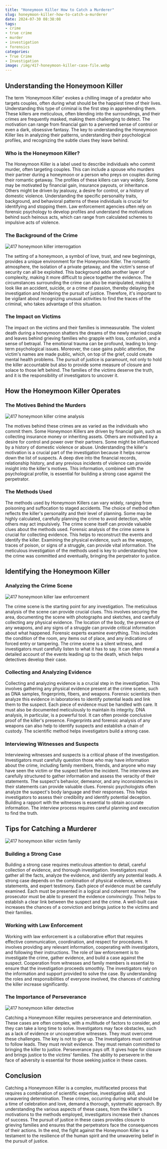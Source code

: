 ```yaml
---
title: "Honeymoon Killer How to Catch a Murderer"
slug: honeymoon-killer-how-to-catch-a-murderer
date: 2024-07-30 08:38:08
tags:
- crime
- true crime
- murder
- investigation
- forensics
categories:
- True Crime
- Investigation
image: /img/417-honeymoon-killer-case-file.webp 
---
```

## Understanding the Honeymoon Killer

The term 'Honeymoon Killer' evokes a chilling image of a predator who targets couples, often during what should be the happiest time of their lives. Understanding this type of criminal is the first step in apprehending them. These killers are meticulous, often blending into the surroundings, and their crimes are frequently masked, making them challenging to detect. The motivation can range from financial gain to a perverted sense of control or even a dark, obsessive fantasy. The key to understanding the Honeymoon Killer lies in analyzing their patterns, understanding their psychological profiles, and recognizing the subtle clues they leave behind.

### Who is the Honeymoon Killer?

The Honeymoon Killer is a label used to describe individuals who commit murder, often targeting couples. This can include a spouse who murders their partner during a honeymoon or a person who preys on couples during their romantic getaway. The profiles of these killers can vary widely. Some may be motivated by financial gain, insurance payouts, or inheritance. Others might be driven by jealousy, a desire for control, or a history of domestic violence. Understanding the specific personality traits, background, and behavioral patterns of these individuals is crucial for identifying and stopping them. Law enforcement agencies often rely on forensic psychology to develop profiles and understand the motivations behind such heinous acts, which can range from calculated schemes to impulsive acts of violence.

### The Background of the Crime

![417 honeymoon killer interrogation](/img/417-honeymoon-killer-interrogation.webp)

The setting of a honeymoon, a symbol of love, trust, and new beginnings, provides a unique environment for the Honeymoon Killer. The romantic atmosphere, the isolation of a private getaway, and the victim's sense of security can all be exploited. This background adds another layer of complexity, making it more difficult to piece together the evidence. The circumstances surrounding the crime can also be manipulated, making it look like an accident, suicide, or a crime of passion, thereby delaying the investigation and hindering the pursuit of justice. Therefore, it's important to be vigilant about recognizing unusual activities to find the traces of the criminal, who takes advantage of this situation.

### The Impact on Victims

The impact on the victims and their families is immeasurable. The violent death during a honeymoon shatters the dreams of the newly married couple and leaves behind grieving families who grapple with loss, confusion, and a sense of betrayal. The emotional trauma can be profound, leading to long-term psychological issues. Moreover, the case gains public attention, the victim's names are made public, which, on top of the grief, could create mental health problems. The pursuit of justice is paramount, not only to hold the killer accountable but also to provide some measure of closure and solace to those left behind. The families of the victims deserve the truth, and it is the responsibility of investigators to uncover it.

## How the Honeymoon Killer Operates

### The Motives Behind the Murders

![417 honeymoon killer crime analysis](/img/417-honeymoon-killer-crime-analysis.webp)

The motives behind these crimes are as varied as the individuals who commit them. Some Honeymoon Killers are driven by financial gain, such as collecting insurance money or inheriting assets. Others are motivated by a desire for control and power over their partners. Some might be influenced by a history of domestic violence or abuse. Understanding the killer's motivation is a crucial part of the investigation because it helps narrow down the list of suspects. A deep dive into the financial records, relationship history, and any previous incidents of violence can provide insight into the killer's motives. This information, combined with the psychological profile, is essential for building a strong case against the perpetrator.

### The Methods Used

The methods used by Honeymoon Killers can vary widely, ranging from poisoning and suffocation to staged accidents. The choice of method often reflects the killer's personality and their level of planning. Some may be highly calculated, carefully planning the crime to avoid detection, while others may act impulsively. The crime scene itself can provide valuable clues about the methods used. Forensic analysis of the crime scene is crucial for collecting evidence. This helps to reconstruct the events and identify the killer. Examining the physical evidence, such as the weapon, traces of poison, or signs of a struggle, can provide vital information. The meticulous investigation of the methods used is key to understanding how the crime was committed and eventually, bringing the perpetrator to justice.

## Identifying the Honeymoon Killer

### Analyzing the Crime Scene

![417 honeymoon killer law enforcement](/img/417-honeymoon-killer-law-enforcement.webp)

The crime scene is the starting point for any investigation. The meticulous analysis of the scene can provide crucial clues. This involves securing the area, documenting the scene with photographs and sketches, and carefully collecting any physical evidence. The location of the body, the presence of any weapons, and any signs of a struggle can provide critical information about what happened. Forensic experts examine everything. This includes the condition of the room, any items out of place, and any indications of forced entry or tampering. The crime scene is a silent witness, and investigators must carefully listen to what it has to say. It can often reveal a detailed account of the events leading up to the death, which helps detectives develop their case.

### Collecting and Analyzing Evidence

Collecting and analyzing evidence is a crucial step in the investigation. This involves gathering any physical evidence present at the crime scene, such as DNA samples, fingerprints, fibers, and weapons. Forensic scientists then analyze this evidence in laboratories to identify potential leads and link them to the suspect. Each piece of evidence must be handled with care. It must also be documented meticulously to maintain its integrity. DNA analysis, in particular, is a powerful tool. It can often provide conclusive proof of the killer's presence. Fingerprints and forensic analysis of any weapons can also help to identify suspects and establish a chain of custody. The scientific method helps investigators build a strong case.

### Interviewing Witnesses and Suspects

Interviewing witnesses and suspects is a critical phase of the investigation. Investigators must carefully question those who may have information about the crime, including family members, friends, and anyone who may have seen the victim or the suspect before the incident. The interviews are carefully structured to gather information and assess the veracity of their statements. The suspect's behavior, demeanor, and any inconsistencies in their statements can provide valuable clues. Forensic psychologists often analyze the suspect's body language and their responses. This helps investigators to assess their credibility and identify potential deception. Building a rapport with the witnesses is essential to obtain accurate information. The interview process requires careful planning and execution to find the truth.

## Tips for Catching a Murderer

![417 honeymoon killer victim family](/img/417-honeymoon-killer-victim-family.webp)

### Building a Strong Case

Building a strong case requires meticulous attention to detail, careful collection of evidence, and thorough investigation. Investigators must gather all the facts, analyze the evidence, and identify any potential leads. A strong case depends on the combination of physical evidence, witness statements, and expert testimony. Each piece of evidence must be carefully examined. Each must be presented in a logical and coherent manner. The prosecutor must be able to present the evidence convincingly. This helps to establish a clear link between the suspect and the crime. A well-built case increases the chances of a conviction and brings justice to the victims and their families.

### Working with Law Enforcement

Working with law enforcement is a collaborative effort that requires effective communication, coordination, and respect for procedures. It involves providing any relevant information, cooperating with investigators, and following their instructions. The role of law enforcement is to investigate the crime, gather evidence, and build a case against the suspect. Cooperation from witnesses and family members is essential to ensure that the investigation proceeds smoothly. The investigators rely on the information and support provided to solve the case. By understanding the roles and responsibilities of everyone involved, the chances of catching the killer increase significantly.

### The Importance of Perseverance

![417 honeymoon killer detective](/img/417-honeymoon-killer-detective.webp)

Catching a Honeymoon Killer requires perseverance and determination. These cases are often complex, with a multitude of factors to consider, and they can take a long time to solve. Investigators may face obstacles, such as a lack of evidence or uncooperative witnesses. They must overcome these challenges. The key is not to give up. The investigators must continue to follow leads. They must revisit evidence. They must remain committed to bringing the killer to justice. Perseverance pays off. It gives hope for closure and brings justice to the victims' families. The ability to persevere in the face of adversity is essential for those seeking justice in these cases.

## Conclusion

Catching a Honeymoon Killer is a complex, multifaceted process that requires a combination of scientific expertise, investigative skill, and unwavering determination. These crimes, occurring during what should be a time of celebration and love, demand a thorough, systematic approach. By understanding the various aspects of these cases, from the killer's motivations to the methods employed, investigators increase their chances of success. The pursuit of justice in these cases provides closure to grieving families and ensures that the perpetrators face the consequences of their actions. In the end, the fight against the Honeymoon Killer is a testament to the resilience of the human spirit and the unwavering belief in the pursuit of justice.

